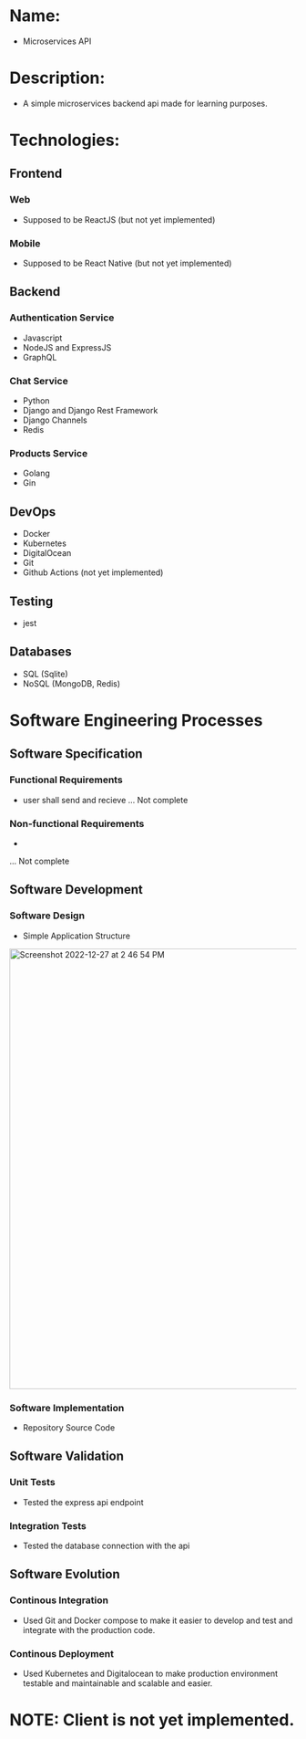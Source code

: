 # Name:
- Microservices API

# Description:
- A simple microservices backend api made for learning purposes. 

# Technologies:
## Frontend
### Web
- Supposed to be ReactJS (but not yet implemented)

### Mobile
- Supposed to be React Native (but not yet implemented)

## Backend
### Authentication Service
- Javascript
- NodeJS and ExpressJS
- GraphQL

### Chat Service
- Python
- Django and Django Rest Framework
- Django Channels 
- Redis 

### Products Service
- Golang
- Gin

## DevOps
- Docker
- Kubernetes
- DigitalOcean
- Git
- Github Actions (not yet implemented)

## Testing
- jest

## Databases
- SQL (Sqlite)
- NoSQL (MongoDB, Redis)

# Software Engineering Processes
## Software Specification
### Functional Requirements
- user shall send and recieve
... Not complete

### Non-functional Requirements
- 
... Not complete

## Software Development
### Software Design
- Simple Application Structure
<img width="772" alt="Screenshot 2022-12-27 at 2 46 54 PM" src="https://user-images.githubusercontent.com/76432762/209662287-9bdde4c8-17df-41e3-8a1a-573cd199da0a.png">

### Software Implementation
- Repository Source Code

## Software Validation
### Unit Tests
- Tested the express api endpoint

### Integration Tests
- Tested the database connection with the api

## Software Evolution
### Continous Integration
- Used Git and Docker compose to make it easier to develop and test and integrate with the production code.

### Continous Deployment
- Used Kubernetes and Digitalocean to make production environment testable and maintainable and scalable and easier.

# NOTE: Client is not yet implemented.
